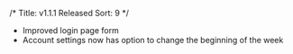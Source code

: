 /*
Title: v1.1.1 Released
Sort: 9
*/
- Improved login page form
- Account settings now has option to change the beginning of the week